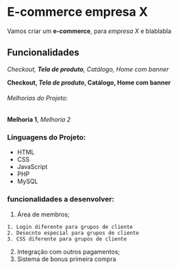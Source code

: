 # E-commerce empresa X

Vamos criar um **e-commerce**, para *empresa X* e blablabla

## Funcionalidades

_Checkout, **Tela de produto**, Catálogo, Home com banner_

**Checkout, _Tela de produto_, Catálogo, Home com banner**


###### Melhorias do Projeto:

__Melhoria 1__, _Melhoria 2_

### Linguagens do Projeto:

* HTML
* CSS
* JavaScript
* PHP
* MySQL

### funcionalidades a desenvolver:

1. Área de membros;
  <!-- Podemos criar tambem listas aninhadas -->
    1. Login diferente para grupos de cliente
    2. Desocnto especial para grupos de cliente
    3. CSS diferente para grupos de cliente
2. Integração com outros pagamentos;
3. Sistema de bonus primeira compra